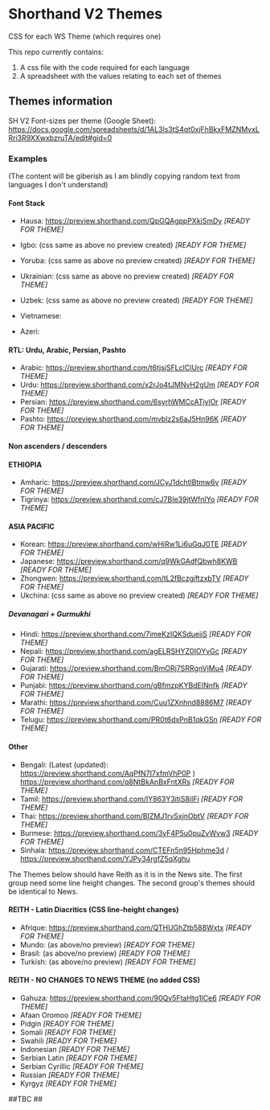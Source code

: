 # Shorthand V2 Themes

CSS for each WS Theme (which requires one)

This repo currently contains:
1. A css file with the code required for each language
2. A spreadsheet with the values relating to each set of themes


## Themes information

SH V2 Font-sizes per theme (Google Sheet):
https://docs.google.com/spreadsheets/d/1AL3ls3tS4qt0xjFhBkxFMZNMvxLRri3R9XXwxbzruTA/edit#gid=0

### Examples
(The content will be giberish as I am blindly copying random text from languages I don't understand)


#### Font Stack

- Hausa: https://preview.shorthand.com/QpGQAgppPXkiSmDy *[READY FOR THEME]*
- Igbo: (css same as above no preview created) *[READY FOR THEME]*
- Yoruba: (css same as above no preview created) *[READY FOR THEME]*
- Ukrainian: (css same as above no preview created) *[READY FOR THEME]*
- Uzbek: (css same as above no preview created) *[READY FOR THEME]*

- Vietnamese:
- Azeri:

#### RTL: Urdu, Arabic, Persian, Pashto
- Arabic: https://preview.shorthand.com/t6tjsjSFLcIClUrc *[READY FOR THEME]*
- Urdu: https://preview.shorthand.com/x2rJo4tJMNvH2gUm *[READY FOR THEME]*
- Persian: https://preview.shorthand.com/6syrhWMCcATiylOr *[READY FOR THEME]*
- Pashto: https://preview.shorthand.com/mvblz2s6aJ5Hn96K *[READY FOR THEME]*

#### Non ascenders / descenders

#### ETHIOPIA
- Amharic: https://preview.shorthand.com/JCyJ1dchtlBtmw6v *[READY FOR THEME]*
- Tigrinya: https://preview.shorthand.com/cJ7BIe39jtWfnIYo *[READY FOR THEME]*

#### ASIA PACIFIC
- Korean: https://preview.shorthand.com/wHiRw1Li6uGqJ0TE *[READY FOR THEME]*
- Japanese: https://preview.shorthand.com/q9WkGAdfQbwh8KWB *[READY FOR THEME]*
- Zhongwen: https://preview.shorthand.com/tL2fBczgjftzxbTV *[READY FOR THEME]*
- Ukchina: (css same as above no preview created) *[READY FOR THEME]*

##### Devanagari + Gurmukhi

- Hindi: https://preview.shorthand.com/7imeKzIQKSdueiiS *[READY FOR THEME]*
- Nepali: https://preview.shorthand.com/agELRSHYZ0IOYvGc *[READY FOR THEME]*
- Gujarati: https://preview.shorthand.com/BmORj7SRRgnVjMu4 *[READY FOR THEME]*
- Punjabi: https://preview.shorthand.com/gBfmzpKYBdEINnfk *[READY FOR THEME]*
- Marathi: https://preview.shorthand.com/Cuu1ZXnhnd8886M7 *[READY FOR THEME]*
- Telugu: https://preview.shorthand.com/PR0t6dxPnB1qkGSn *[READY FOR THEME]*

#### Other

- Bengali: (Latest (updated): https://preview.shorthand.com/AqPfN7I7xfmVhP0P ) https://preview.shorthand.com/q8NtBkAnBxFntXRs *[READY FOR THEME]*
- Tamil: https://preview.shorthand.com/IY863Y3itiS8iIFi *[READY FOR THEME]*
- Thai: https://preview.shorthand.com/BIZMJ1rvSxjnObtV *[READY FOR THEME]*
- Burmese: https://preview.shorthand.com/3yF4P5u0puZvWvw3 *[READY FOR THEME]*
- Sinhala: https://preview.shorthand.com/CTEFn5n95Hphme3d / https://preview.shorthand.com/YJPy34rgfZ5qXghu

The Themes below should have Reith as it is in the News site. The first group need some line height changes. The second group's themes should be identical to News.

#### REITH - Latin Diacritics (CSS line-height changes)
- Afrique: https://preview.shorthand.com/QTHUGhZtb588Wxtx *[READY FOR THEME]*
- Mundo: (as above/no preview) *[READY FOR THEME]*
- Brasil: (as above/no preview) *[READY FOR THEME]*
- Turkish: (as above/no preview) *[READY FOR THEME]*


#### REITH - NO CHANGES TO NEWS THEME (no added CSS)

- Gahuza: https://preview.shorthand.com/90Qv5FtaHtg1lCe6 *[READY FOR THEME]*
- Afaan Oromoo *[READY FOR THEME]*
- Pidgin *[READY FOR THEME]*
- Somali *[READY FOR THEME]*
- Swahili *[READY FOR THEME]*
- Indonesian *[READY FOR THEME]*
- Serbian Latin *[READY FOR THEME]*
- Serbian Cyrillic *[READY FOR THEME]*
- Russian *[READY FOR THEME]*
- Kyrgyz *[READY FOR THEME]*

##TBC ##
